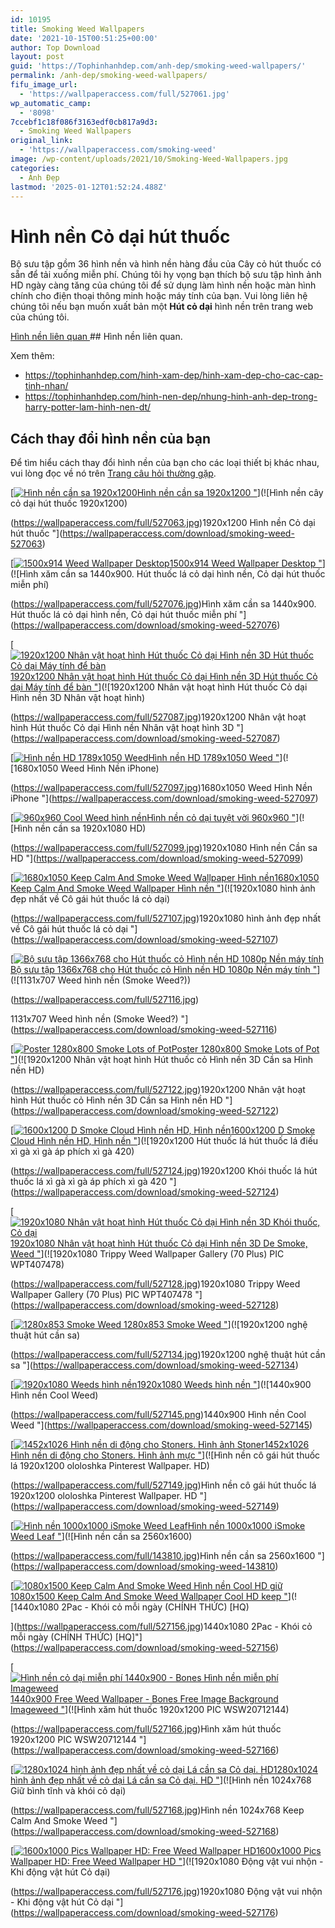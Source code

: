 ```yaml
---
id: 10195
title: Smoking Weed Wallpapers
date: '2021-10-15T00:51:25+00:00'
author: Top Download
layout: post
guid: 'https://Tophinhanhdep.com/anh-dep/smoking-weed-wallpapers/'
permalink: /anh-dep/smoking-weed-wallpapers/
fifu_image_url:
  - 'https://wallpaperaccess.com/full/527061.jpg'
wp_automatic_camp:
  - '8098'
7ccebf1c18f086f3163edf0cb817a9d3:
  - Smoking Weed Wallpapers
original_link:
  - 'https://wallpaperaccess.com/smoking-weed'
image: /wp-content/uploads/2021/10/Smoking-Weed-Wallpapers.jpg
categories:
  - Ảnh Đẹp
lastmod: '2025-01-12T01:52:24.488Z'
---
```

# Hình nền Cỏ dại hút thuốc

Bộ sưu tập gồm 36 hình nền và hình nền hàng đầu của Cây cỏ hút thuốc có sẵn để tải xuống miễn phí. Chúng tôi hy vọng bạn thích bộ sưu tập hình ảnh HD ngày càng tăng của chúng tôi để sử dụng làm hình nền hoặc màn hình chính cho điện thoại thông minh hoặc máy tính của bạn. Vui lòng liên hệ chúng tôi nếu bạn muốn xuất bản một **Hút cỏ dại** hình nền trên trang web của chúng tôi.

[Hình nền liên quan ](#related) ## Hình nền liên quan.

   
 Xem thêm:

   
- <https://tophinhanhdep.com/hinh-xam-dep/hinh-xam-dep-cho-cac-cap-tinh-nhan/>
- <https://tophinhanhdep.com/hinh-nen-dep/nhung-hinh-anh-dep-trong-harry-potter-lam-hinh-nen-dt/>

## Cách thay đổi hình nền của bạn

Để tìm hiểu cách thay đổi hình nền của bạn cho các loại thiết bị khác nhau, vui lòng đọc về nó trên [Trang câu hỏi thường gặp](https://tophinhanhdep.com/faq/).

  
[[![Hình nền cần sa 1920x1200](https://wallpaperaccess.com/full/527061.jpg)Hình nền cần sa 1920x1200 "](https://wallpaperaccess.com/download/smoking-weed-527061)](![Hình nền cây cỏ dại hút thuốc 1920x1200)

(https://wallpaperaccess.com/full/527063.jpg)1920x1200 Hình nền Cỏ dại hút thuốc "](https://wallpaperaccess.com/download/smoking-weed-527063)

[[![1500x914 Weed Wallpaper Desktop](https://wallpaperaccess.com/full/527075.png)1500x914 Weed Wallpaper Desktop "](https://wallpaperaccess.com/download/smoking-weed-527075)](![Hình xăm cần sa 1440x900.  Hút thuốc lá cỏ dại hình nền, Cỏ dại hút thuốc miễn phí)

(https://wallpaperaccess.com/full/527076.jpg)Hình xăm cần sa 1440x900. Hút thuốc lá cỏ dại hình nền, Cỏ dại hút thuốc miễn phí "](https://wallpaperaccess.com/download/smoking-weed-527076)

[[![1920x1200 Nhân vật hoạt hình Hút thuốc Cỏ dại Hình nền 3D Hút thuốc Cỏ dại Máy tính để bàn](https://wallpaperaccess.com/full/527080.jpg)1920x1200 Nhân vật hoạt hình Hút thuốc Cỏ dại Hình nền 3D Hút thuốc Cỏ dại Máy tính để bàn "](https://wallpaperaccess.com/download/smoking-weed-527080)](![1920x1200 Nhân vật hoạt hình Hút thuốc Cỏ dại Hình nền 3D Nhân vật hoạt hình)

(https://wallpaperaccess.com/full/527087.jpg)1920x1200 Nhân vật hoạt hình Hút thuốc Cỏ dại Hình nền Nhân vật hoạt hình 3D "](https://wallpaperaccess.com/download/smoking-weed-527087)

[[![Hình nền HD 1789x1050 Weed](https://wallpaperaccess.com/full/527091.jpg)Hình nền HD 1789x1050 Weed "](https://wallpaperaccess.com/download/smoking-weed-527091)](![1680x1050 Weed Hình Nền iPhone)

(https://wallpaperaccess.com/full/527097.jpg)1680x1050 Weed Hình Nền iPhone "](https://wallpaperaccess.com/download/smoking-weed-527097)

[[![960x960 Cool Weed hình nền](https://wallpaperaccess.com/full/479291.jpg)Hình nền cỏ dại tuyệt vời 960x960 "](https://wallpaperaccess.com/download/smoking-weed-479291)](![Hình nền cần sa 1920x1080 HD)

(https://wallpaperaccess.com/full/527099.jpg)1920x1080 Hình nền Cần sa HD "](https://wallpaperaccess.com/download/smoking-weed-527099)

[[![1680x1050 Keep Calm And Smoke Weed Wallpaper Hình nền](https://wallpaperaccess.com/full/322548.png)1680x1050 Keep Calm And Smoke Weed Wallpaper Hình nền "](https://wallpaperaccess.com/download/smoking-weed-322548)](![1920x1080 hình ảnh đẹp nhất về Cô gái hút thuốc lá cỏ dại)

(https://wallpaperaccess.com/full/527107.jpg)1920x1080 hình ảnh đẹp nhất về Cô gái hút thuốc lá cỏ dại "](https://wallpaperaccess.com/download/smoking-weed-527107)

[[![Bộ sưu tập 1366x768 cho Hút thuốc cỏ Hình nền HD 1080p Nền máy tính](https://wallpaperaccess.com/full/527108.jpg)Bộ sưu tập 1366x768 cho Hút thuốc cỏ Hình nền HD 1080p Nền máy tính "](https://wallpaperaccess.com/download/smoking-weed-527108)](![1131x707 Weed hình nền (Smoke Weed?))

(https://wallpaperaccess.com/full/527116.jpg)

1131x707 Weed hình nền (Smoke Weed?) "](https://wallpaperaccess.com/download/smoking-weed-527116)

[[![Poster 1280x800 Smoke Lots of Pot](https://wallpaperaccess.com/full/118492.png)Poster 1280x800 Smoke Lots of Pot "](https://wallpaperaccess.com/download/smoking-weed-118492)](![1920x1200 Nhân vật hoạt hình Hút thuốc cỏ Hình nền 3D Cần sa Hình nền HD)

(https://wallpaperaccess.com/full/527122.jpg)1920x1200 Nhân vật hoạt hình Hút thuốc cỏ Hình nền 3D Cần sa Hình nền HD "](https://wallpaperaccess.com/download/smoking-weed-527122)

[[![1600x1200 D Smoke Cloud Hình nền HD, Hình nền](https://wallpaperaccess.com/full/527123.jpg)1600x1200 D Smoke Cloud Hình nền HD, Hình nền "](https://wallpaperaccess.com/download/smoking-weed-527123)](![1920x1200 Hút thuốc lá hút thuốc lá điếu xì gà xì gà áp phích xì gà 420)

(https://wallpaperaccess.com/full/527124.jpg)1920x1200 Khói thuốc lá hút thuốc lá xì gà xì gà áp phích xì gà 420 "](https://wallpaperaccess.com/download/smoking-weed-527124)

[[![1920x1080 Nhân vật hoạt hình Hút thuốc Cỏ dại Hình nền 3D Khói thuốc, Cỏ dại](https://wallpaperaccess.com/full/527126.jpg)1920x1080 Nhân vật hoạt hình Hút thuốc Cỏ dại Hình nền 3D De Smoke, Weed "](https://wallpaperaccess.com/download/smoking-weed-527126)](![1920x1080 Trippy Weed Wallpaper Gallery (70 Plus) PIC WPT407478)

(https://wallpaperaccess.com/full/527128.jpg)1920x1080 Trippy Weed Wallpaper Gallery (70 Plus) PIC WPT407478 "](https://wallpaperaccess.com/download/smoking-weed-527128)

[[![1280x853 Smoke Weed](https://wallpaperaccess.com/full/527129.jpg) 1280x853 Smoke Weed "](https://wallpaperaccess.com/download/smoking-weed-527129)](![1920x1200 nghệ thuật hút cần sa)

(https://wallpaperaccess.com/full/527134.jpg)1920x1200 nghệ thuật hút cần sa "](https://wallpaperaccess.com/download/smoking-weed-527134)

[[![1920x1080 Weeds hình nền](https://wallpaperaccess.com/full/527141.jpg)1920x1080 Weeds hình nền "](https://wallpaperaccess.com/download/smoking-weed-527141)](![1440x900 Hình nền Cool Weed)

(https://wallpaperaccess.com/full/527145.png)1440x900 Hình nền Cool Weed "](https://wallpaperaccess.com/download/smoking-weed-527145)

[[![1452x1026 Hình nền di động cho Stoners.  Hình ảnh Stoner](https://wallpaperaccess.com/full/488324.jpg)1452x1026 Hình nền di động cho Stoners. Hình ảnh mực "](https://wallpaperaccess.com/download/smoking-weed-488324)](![Hình nền cô gái hút thuốc lá 1920x1200 ololoshka Pinterest Wallpaper.  HD)

(https://wallpaperaccess.com/full/527149.jpg)Hình nền cô gái hút thuốc lá 1920x1200 ololoshka Pinterest Wallpaper. HD "](https://wallpaperaccess.com/download/smoking-weed-527149)

[[![Hình nền 1000x1000 iSmoke Weed Leaf](https://wallpaperaccess.com/full/527152.jpg)Hình nền 1000x1000 iSmoke Weed Leaf "](https://wallpaperaccess.com/download/smoking-weed-527152)](![Hình nền cần sa 2560x1600)

(https://wallpaperaccess.com/full/143810.jpg)Hình nền cần sa 2560x1600 "](https://wallpaperaccess.com/download/smoking-weed-143810)

[[![1080x1500 Keep Calm And Smoke Weed Hình nền Cool HD giữ](https://wallpaperaccess.com/full/527154.png)1080x1500 Keep Calm And Smoke Weed Wallpaper Cool HD keep "](https://wallpaperaccess.com/download/smoking-weed-527154)](![1440x1080 2Pac - Khói cỏ mỗi ngày (CHÍNH THỨC) [HQ)

](https://wallpaperaccess.com/full/527156.jpg)1440x1080 2Pac - Khói cỏ mỗi ngày (CHÍNH THỨC) \[HQ\]"](https://wallpaperaccess.com/download/smoking-weed-527156)

[[![Hình nền cỏ dại miễn phí 1440x900 - Bones Hình nền miễn phí Imageweed](https://wallpaperaccess.com/full/527161.jpg)1440x900 Free Weed Wallpaper - Bones Free Image Background Imageweed "](https://wallpaperaccess.com/download/smoking-weed-527161)](![Hình xăm hút thuốc 1920x1200 PIC WSW20712144)

(https://wallpaperaccess.com/full/527166.jpg)Hình xăm hút thuốc 1920x1200 PIC WSW20712144 "](https://wallpaperaccess.com/download/smoking-weed-527166)

[[![1280x1024 hình ảnh đẹp nhất về cỏ dại Lá cần sa Cỏ dại.  HD](https://wallpaperaccess.com/full/527167.jpg)1280x1024 hình ảnh đẹp nhất về cỏ dại Lá cần sa Cỏ dại. HD "](https://wallpaperaccess.com/download/smoking-weed-527167)](![Hình nền 1024x768 Giữ bình tĩnh và khói cỏ dại)

(https://wallpaperaccess.com/full/527168.jpg)Hình nền 1024x768 Keep Calm And Smoke Weed "](https://wallpaperaccess.com/download/smoking-weed-527168)

[[![1600x1000 Pics Wallpaper HD: Free Weed Wallpaper HD](https://wallpaperaccess.com/full/527174.jpg)1600x1000 Pics Wallpaper HD: Free Weed Wallpaper HD "](https://wallpaperaccess.com/download/smoking-weed-527174)](![1920x1080 Động vật vui nhộn - Khi động vật hút Cỏ dại)

(https://wallpaperaccess.com/full/527176.jpg)1920x1080 Động vật vui nhộn - Khi động vật hút Cỏ dại "](https://wallpaperaccess.com/download/smoking-weed-527176)

